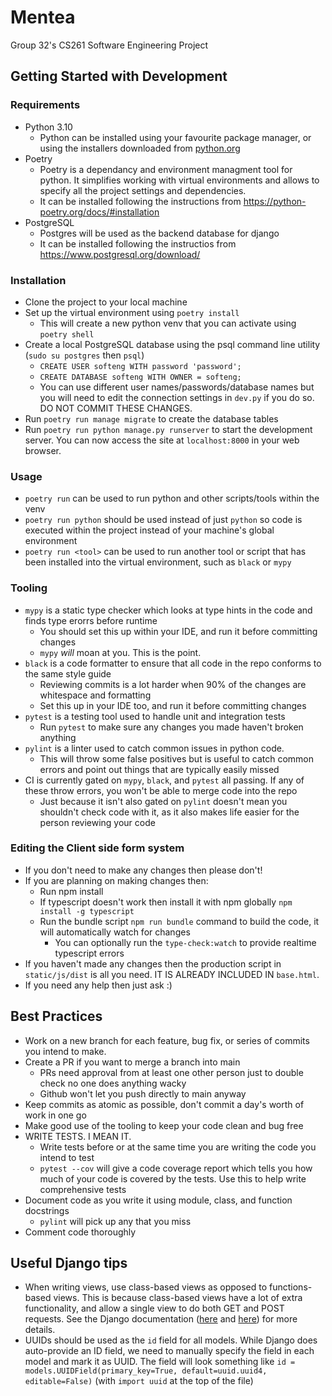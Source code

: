 # Mentea
Group 32's CS261 Software Engineering Project

## Getting Started with Development

### Requirements

- Python 3.10
  - Python can be installed using your favourite package manager, or using the installers downloaded from [python.org](https://www.python.org/downloads/)
- Poetry
  - Poetry is a dependancy and environment managment tool for python. It simplifies working with virtual environments and allows to specify all the project settings and dependencies.
  - It can be installed following the instructions from <https://python-poetry.org/docs/#installation>
- PostgreSQL
  - Postgres will be used as the backend database for django
  - It can be installed following the instructios from <https://www.postgresql.org/download/>

### Installation

- Clone the project to your local machine
- Set up the virtual environment using `poetry install`
  - This will create a new python venv that you can activate using `poetry shell`
- Create a local PostgreSQL database using the psql command line utility (`sudo su postgres` then `psql`)
  - `CREATE USER softeng WITH password 'password';`
  - `CREATE DATABASE softeng WITH OWNER = softeng;`
  - You can use different user names/passwords/database names but you will need to edit the connection settings in `dev.py` if you do so. DO NOT COMMIT THESE CHANGES.
- Run `poetry run manage migrate` to create the database tables
- Run `poetry run python manage.py runserver` to start the development server. You can now access the site at `localhost:8000` in your web browser.

### Usage

- `poetry run` can be used to run python and other scripts/tools within the venv
- `poetry run python` should be used instead of just `python` so code is executed within the project instead of your machine's global environment
- `poetry run <tool>` can be used to run another tool or script that has been installed into the virtual environment, such as `black` or `mypy`

### Tooling

- `mypy` is a static type checker which looks at type hints in the code and finds type erorrs before runtime
  - You should set this up within your IDE, and run it before committing changes
  - `mypy` _will_ moan at you. This is the point.
- `black` is a code formatter to ensure that all code in the repo conforms to the same style guide
  - Reviewing commits is a lot harder when 90% of the changes are whitespace and formatting
  - Set this up in your IDE too, and run it before committing changes
- `pytest` is a testing tool used to handle unit and integration tests
  - Run `pytest` to make sure any changes you made haven't broken anything
- `pylint` is a linter used to catch common issues in python code.
  - This will throw some false positives but is useful to catch common errors and point out things that are typically easily missed
- CI is currently gated on `mypy`, `black`, and `pytest` all passing. If any of these throw errors, you won't be able to merge code into the repo
  - Just because it isn't also gated on `pylint` doesn't mean you shouldn't check code with it, as it also makes life easier for the person reviewing your code

### Editing the Client side form system
- If you don't need to make any changes then please don't!
- If you are planning on making changes then:
  - Run npm install
  - If typescript doesn't work then install it with npm globally `npm install -g typescript`
  - Run the bundle script `npm run bundle` command to build the code, it will automatically watch for changes
    - You can optionally run the `type-check:watch` to provide realtime typescript errors
- If you haven't made any changes then the production script in `static/js/dist` is all you need. IT IS ALREADY INCLUDED IN `base.html`.
- If you need any help then just ask :)
## Best Practices

- Work on a new branch for each feature, bug fix, or series of commits you intend to make.
- Create a PR if you want to merge a branch into main
  - PRs need approval from at least one other person just to double check no one does anything wacky
  - Github won't let you push directly to main anyway
- Keep commits as atomic as possible, don't commit a day's worth of work in one go
- Make good use of the tooling to keep your code clean and bug free
- WRITE TESTS. I MEAN IT.
  - Write tests before or at the same time you are writing the code you intend to test
  - `pytest --cov` will give a code coverage report which tells you how much of your code is covered by the tests. Use this to help write comprehensive tests
- Document code as you write it using module, class, and function docstrings
  - `pylint` will pick up any that you miss
- Comment code thoroughly

## Useful Django tips

- When writing views, use class-based views as opposed to functions-based views. This is because class-based views have a lot of extra functionality, and allow a single view to do both GET and POST requests. See the Django documentation ([here](https://docs.djangoproject.com/en/4.0/topics/class-based-views/) and [here](https://docs.djangoproject.com/en/4.0/topics/class-based-views/mixins/)) for more details.
- UUIDs should be used as the `id` field for all models. While Django does auto-provide an ID field, we need to manually specify the field in each model and mark it as UUID. The field will look something like `id = models.UUIDField(primary_key=True, default=uuid.uuid4, editable=False)` (with `import uuid` at the top of the file)
